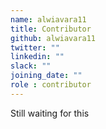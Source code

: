 ```yaml
---
name: alwiavara11
title: Contributor
github: alwiavara11
twitter: ""
linkedin: ""
slack: ""
joining_date: ""
role : contributor
---
```


Still waiting for this

